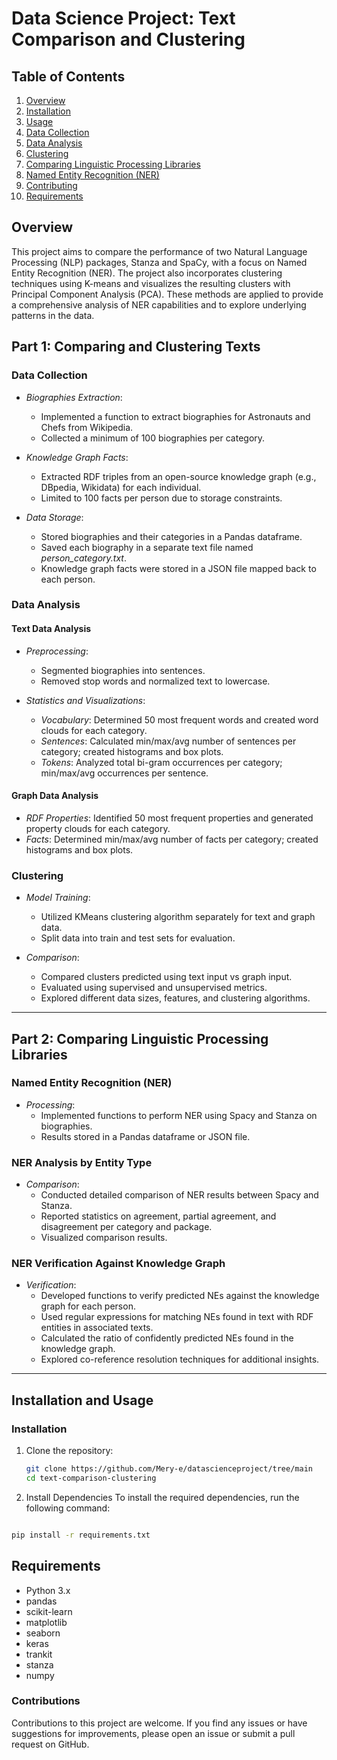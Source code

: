 # Data Science Project: Text Comparison and Clustering   
    
## Table of Contents

1. [Overview](#overview)
2. [Installation](#installation)
3. [Usage](#usage)
4. [Data Collection](#data-collection)
5. [Data Analysis](#data-analysis)
6. [Clustering](#clustering)
7. [Comparing Linguistic Processing Libraries](#comparing-linguistic-processing-libraries)
8. [Named Entity Recognition (NER)](#named-entity-recognition-ner)
9. [Contributing](#contributing)
10. [Requirements](#requirements)

## Overview
This project aims to compare the performance of two Natural Language Processing (NLP) packages, Stanza and SpaCy, with a focus on Named Entity Recognition (NER). The project also incorporates clustering techniques using K-means and visualizes the resulting clusters with Principal Component Analysis (PCA). These methods are applied to provide a comprehensive analysis of NER capabilities and to explore underlying patterns in the data.

## Part 1: Comparing and Clustering Texts

### Data Collection

- *Biographies Extraction*: 
  - Implemented a function to extract biographies for Astronauts and Chefs from Wikipedia.
  - Collected a minimum of 100 biographies per category.
  
- *Knowledge Graph Facts*: 
  - Extracted RDF triples from an open-source knowledge graph (e.g., DBpedia, Wikidata) for each individual.
  - Limited to 100 facts per person due to storage constraints.
  
- *Data Storage*: 
  - Stored biographies and their categories in a Pandas dataframe.
  - Saved each biography in a separate text file named *person_category.txt*.
  - Knowledge graph facts were stored in a JSON file mapped back to each person.

### Data Analysis

#### Text Data Analysis

- *Preprocessing*: 
  - Segmented biographies into sentences.
  - Removed stop words and normalized text to lowercase.

- *Statistics and Visualizations*: 
  - *Vocabulary*: Determined 50 most frequent words and created word clouds for each category.
  - *Sentences*: Calculated min/max/avg number of sentences per category; created histograms and box plots.
  - *Tokens*: Analyzed total bi-gram occurrences per category; min/max/avg occurrences per sentence.

#### Graph Data Analysis

- *RDF Properties*: Identified 50 most frequent properties and generated property clouds for each category.
- *Facts*: Determined min/max/avg number of facts per category; created histograms and box plots.

### Clustering

- *Model Training*: 
  - Utilized KMeans clustering algorithm separately for text and graph data.
  - Split data into train and test sets for evaluation.

- *Comparison*: 
  - Compared clusters predicted using text input vs graph input.
  - Evaluated using supervised and unsupervised metrics.
  - Explored different data sizes, features, and clustering algorithms.

---

## Part 2: Comparing Linguistic Processing Libraries

### Named Entity Recognition (NER)

- *Processing*: 
  - Implemented functions to perform NER using Spacy and Stanza on biographies.
  - Results stored in a Pandas dataframe or JSON file.

### NER Analysis by Entity Type

- *Comparison*: 
  - Conducted detailed comparison of NER results between Spacy and Stanza.
  - Reported statistics on agreement, partial agreement, and disagreement per category and package.
  - Visualized comparison results.

### NER Verification Against Knowledge Graph

- *Verification*: 
  - Developed functions to verify predicted NEs against the knowledge graph for each person.
  - Used regular expressions for matching NEs found in text with RDF entities in associated texts.
  - Calculated the ratio of confidently predicted NEs found in the knowledge graph.
  - Explored co-reference resolution techniques for additional insights.

---

## Installation and Usage

### Installation

1. Clone the repository:

   ```bash
   git clone https://github.com/Mery-e/datascienceproject/tree/main
   cd text-comparison-clustering
   ```

2. Install Dependencies
To install the required dependencies, run the following command:

```bash

pip install -r requirements.txt
```

 ## Requirements
- Python 3.x
- pandas
- scikit-learn
- matplotlib
- seaborn
- keras
- trankit
- stanza
- numpy


### Contributions
Contributions to this project are welcome. If you find any issues or have suggestions for improvements, please open an issue or submit a pull request on GitHub.
